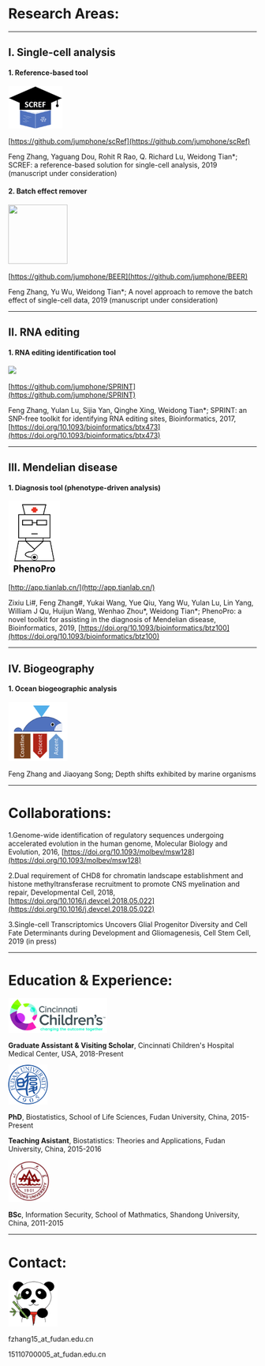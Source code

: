 # Research Areas:

---------------------------------------

## I. Single-cell analysis

#### 1. Reference-based tool
<img src="https://github.com/jumphone/jumphone.github.io/blob/master/img/scref_logo.png?raw=true" width="110" >

[https://github.com/jumphone/scRef](https://github.com/jumphone/scRef)

Feng Zhang, Yaguang Dou, Rohit R Rao, Q. Richard Lu, Weidong Tian*; SCREF: a reference-based solution for single-cell analysis, 2019 (manuscript under consideration)

#### 2. Batch effect remover
<img src="https://raw.githubusercontent.com/jumphone/BEER/master/DATA/BEER_LOGO.png?raw=true" width="120" height="120">

[https://github.com/jumphone/BEER](https://github.com/jumphone/BEER)

Feng Zhang, Yu Wu, Weidong Tian*; A novel approach to remove the batch effect of single-cell data, 2019 (manuscript under consideration)

---------------------------------------

## II. RNA editing

#### 1. RNA editing identification tool
<img src="https://github.com/jumphone/SPRINT/blob/master/data/LOGO.png?raw=true" width="120" >

[https://github.com/jumphone/SPRINT](https://github.com/jumphone/SPRINT)

Feng Zhang, Yulan Lu, Sijia Yan, Qinghe Xing, Weidong Tian*; SPRINT: an SNP-free toolkit for identifying RNA editing sites, Bioinformatics, 2017, [https://doi.org/10.1093/bioinformatics/btx473](https://doi.org/10.1093/bioinformatics/btx473)

---------------------------------------

## III. Mendelian disease

#### 1. Diagnosis tool (phenotype-driven analysis)
<img src="https://github.com/jumphone/jumphone.github.io/blob/master/img/phenopro_logo.png?raw=true" width="105" height="150">

[http://app.tianlab.cn/](http://app.tianlab.cn/)

Zixiu Li#, Feng Zhang#, Yukai Wang, Yue Qiu, Yang Wu, Yulan Lu, Lin Yang, William J Qu, Huijun Wang, Wenhao Zhou*, Weidong Tian*; PhenoPro: a novel toolkit for assisting in the diagnosis of Mendelian disease, Bioinformatics, 2019, [https://doi.org/10.1093/bioinformatics/btz100](https://doi.org/10.1093/bioinformatics/btz100)

---------------------------------------

## IV. Biogeography

#### 1. Ocean biogeographic analysis
<img src="https://github.com/jumphone/jumphone.github.io/blob/master/img/ocean_logo.png?raw=true" width="120" height="120">

Feng Zhang and Jiaoyang Song; Depth shifts exhibited by marine organisms

---------------------------------------

# Collaborations:

1.Genome-wide identification of regulatory sequences undergoing accelerated evolution in the human genome, Molecular Biology and Evolution, 2016, [https://doi.org/10.1093/molbev/msw128](https://doi.org/10.1093/molbev/msw128)

2.Dual requirement of CHD8 for chromatin landscape establishment and histone methyltransferase recruitment to promote CNS myelination and repair, Developmental Cell, 2018, [https://doi.org/10.1016/j.devcel.2018.05.022](https://doi.org/10.1016/j.devcel.2018.05.022)

3.Single-cell Transcriptomics Uncovers Glial Progenitor Diversity and Cell Fate Determinants during Development and Gliomagenesis, Cell Stem Cell, 2019 (in press)

---------------------------------------

# Education & Experience:
<img src="https://github.com/jumphone/jumphone.github.io/blob/master/img/cchmc_logo.jpeg?raw=true" width="200">

**Graduate Assistant & Visiting Scholar**, Cincinnati Children's Hospital Medical Center, USA, 2018-Present

<img src="https://github.com/jumphone/jumphone.github.io/blob/master/img/fudan_logo.png?raw=true" width="80">

**PhD**, Biostatistics, School of Life Sciences, Fudan University, China, 2015-Present

**Teaching Asistant**, Biostatistics: Theories and Applications, Fudan University, China, 2015-2016

<img src="https://github.com/jumphone/jumphone.github.io/blob/master/img/shandong_logo.jpg?raw=true" width="85">

**BSc**, Information Security, School of Mathmatics, Shandong University, China, 2011-2015 

---------------------------------------

# Contact:

<img src="https://github.com/jumphone/jumphone.github.io/blob/master/img/panda_happy_logo.png?raw=true" width="100">

fzhang15_at_fudan.edu.cn

15110700005_at_fudan.edu.cn


